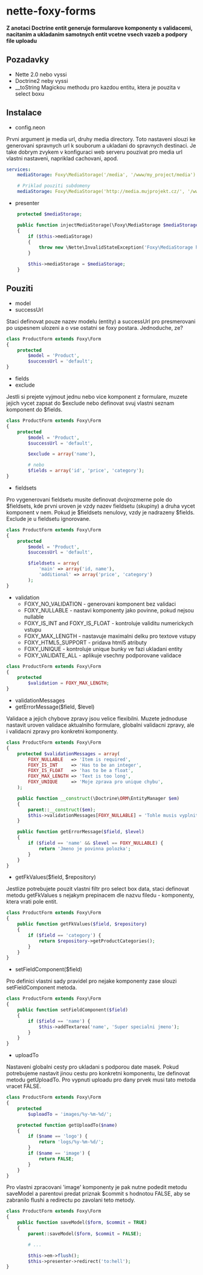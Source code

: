 nette-foxy-forms
================

**Z anotaci Doctrine entit generuje formularove komponenty s validacemi, nacitanim a ukladanim samotnych entit vcetne vsech vazeb a podpory file uploadu**

Pozadavky
------------

- Nette 2.0 nebo vyssi
- Doctrine2 neby vyssi
- __toString Magickou methodu pro kazdou entitu, ktera je pouzita v select boxu

Instalace
------------

- config.neon

Prvni argument je media url, druhy media directory. Toto nastaveni slouzi ke generovani spravnych url k souborum a ukladani do spravnych destinaci. Je take dobrym zvykem v konfiguraci web serveru pouzivat pro media url vlastni nastaveni, napriklad cachovani, apod.

```yaml
services:
	mediaStorage: Foxy\MediaStorage('/media', '/www/my_project/media')

	# Priklad pouziti subdomeny
	mediaStorage: Foxy\MediaStorage('http://media.mujprojekt.cz/', '/www/mujproject/media')
```

- presenter

```php
	protected $mediaStorage;

    public function injectMediaStorage(\Foxy\MediaStorage $mediaStorage)
    {
        if ($this->mediaStorage)
        {
            throw new \Nette\InvalidStateException('Foxy\MediaStorage has already been set');
        }

        $this->mediaStorage = $mediaStorage;
    }
```

Pouziti
------------

- model
- successUrl

Staci definovat pouze nazev modelu (entity) a successUrl pro presmerovani po uspesnem ulozeni a o vse ostatni se foxy postara. Jednoduche, ze?

```php
class ProductForm extends Foxy\Form
{
	protected
		$model = 'Product',
		$successUrl = 'default';
}
```
- fields
- exclude


Jestli si prejete vyjmout jednu nebo vice komponent z formulare, muzete jejich vycet zapsat do $exclude nebo definovat svuj vlastni seznam komponent do $fields. 

```php
class ProductForm extends Foxy\Form
{
	protected
		$model = 'Product',
		$successUrl = 'default',

		$exclude = array('name'),

		# nebo
		$fields = array('id', 'price', 'category');
}
```

- fieldsets

Pro vygenerovani fieldsetu musite definovat dvojrozmerne pole do $fieldsets, kde prvni uroven je vzdy nazev fieldsetu (skupiny) a druha vycet komponent v nem. Pokud je $fieldsets nenulovy, vzdy je nadrazeny $fields. Exclude je u fieldsetu ignorovane.


```php
class ProductForm extends Foxy\Form
{
	protected
		$model = 'Product',
		$successUrl = 'default',

		$fieldsets = array(
			'main' => array('id, name'),
			'additional' => array('price', 'category')
		);
}
```

- validation
	- FOXY_NO_VALIDATION - generovani komponent bez validaci
	- FOXY_NULLABLE - nastavi komponenty jako povinne, pokud nejsou nullable
	- FOXY_IS_INT and FOXY_IS_FLOAT - kontroluje validitu numerickych vstupu
	- FOXY_MAX_LENGTH - nastavuje maximalni delku pro textove vstupy
	- FOXY_HTML5_SUPPORT - pridava html5 atributy
	- FOXY_UNIQUE - kontroluje unique bunky ve fazi ukladani entity
	- FOXY_VALIDATE_ALL - aplikuje vsechny podporovane validace

```php
class ProductForm extends Foxy\Form
{
	protected
		$validation = FOXY_MAX_LENGTH;
}
```

- validationMessages
- getErrorMessage($field, $level)

Validace a jejich chybove zpravy jsou velice flexibilni. Muzete jednoduse nastavit uroven validace aktualniho formulare, globalni validacni zpravy, ale i validacni zpravy pro konkretni komponenty.

```php
class ProductForm extends Foxy\Form
{
    protected $validationMessages = array(
        FOXY_NULLABLE   => 'Item is required',
        FOXY_IS_INT     => 'Has to be an integer',
        FOXY_IS_FLOAT   => 'has to be a float',
        FOXY_MAX_LENGTH => 'Text is too long',
        FOXY_UNIQUE     => 'Moje zprava pro unique chybu',
    );

    public function __construct(\Doctrine\ORM\EntityManager $em)
    {
        parent::__construct($em);
		$this->validationMessages[FOXY_NULLABLE] = 'Tohle musis vyplnit!';
	}

    public function getErrorMessage($field, $level)
    {
		if ($field == 'name' && $level == FOXY_NULLABLE) {
			return 'Jmeno je povinna polozka';
		}
    }
}
```

- getFkValues($field, $repository)

Jestlize potrebujete pouzit vlastni filtr pro select box data, staci definovat metodu getFkValues s nejakym prepinacem dle nazvu filedu - komponenty, ktera vrati pole entit.

```php
class ProductForm extends Foxy\Form
{
    public function getFkValues($field, $repository)
    {
		if ($field == 'category') {
			return $repository->getProductCategories();
		}
    }
}
```

- setFieldComponent($field)

Pro definici vlastni sady pravidel pro nejake komponenty zase slouzi setFieldComponent metoda.

```php
class ProductForm extends Foxy\Form
{
    public function setFieldComponent($field)
    {
		if ($field == 'name') {
			$this->addTextarea('name', 'Super specialni jmeno');
		}
    }
}
```

- uploadTo

Nastaveni globalni cesty pro ukladani s podporou date masek. Pokud potrebujeme nastavit jinou cestu pro konkretni komponentu, lze definovat metodu getUploadTo. Pro vypnuti uploadu pro dany prvek musi tato metoda vracet FALSE.

```php
class ProductForm extends Foxy\Form
{
	protected
		$uploadTo = 'images/%y-%m-%d/';

	protected function getUploadTo($name)
	{
		if ($name == 'logo') {
			return 'logs/%y-%m-%d/';
		}
		if ($name == 'image') {
			return FALSE;
		}
	}
}
```

Pro vlastni zpracovani 'image' komponenty je pak nutne podedit metodu saveModel a parentovi predat priznak $commit s hodnotou FALSE, aby se zabranilo flushi a redirectu po zavolani teto metody.

```php
class ProductForm extends Foxy\Form
{
	public function saveModel($form, $commit = TRUE)
	{
		parent::saveModel($form, $commit = FALSE);

		# ...

		$this->em->flush();
		$this->presenter->redirect('to:hell');
}
```





